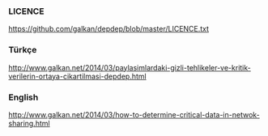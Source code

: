### LICENCE
https://github.com/galkan/depdep/blob/master/LICENCE.txt

### Türkçe
http://www.galkan.net/2014/03/paylasimlardaki-gizli-tehlikeler-ve-kritik-verilerin-ortaya-cikartilmasi-depdep.html

### English
http://www.galkan.net/2014/03/how-to-determine-critical-data-in-netwok-sharing.html

